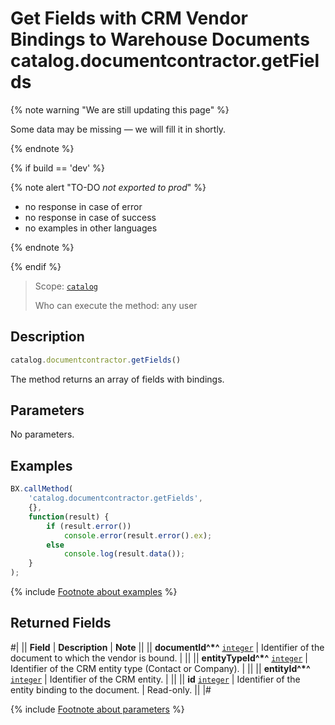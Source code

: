 # Get Fields with CRM Vendor Bindings to Warehouse Documents catalog.documentcontractor.getFields

{% note warning "We are still updating this page" %}

Some data may be missing — we will fill it in shortly.

{% endnote %}

{% if build == 'dev' %}

{% note alert "TO-DO _not exported to prod_" %}

- no response in case of error
- no response in case of success
- no examples in other languages
  
{% endnote %}

{% endif %}

> Scope: [`catalog`](../../scopes/permissions.md)
>
> Who can execute the method: any user

## Description

```js
catalog.documentcontractor.getFields()
```

The method returns an array of fields with bindings.

## Parameters

No parameters.

## Examples

```js
BX.callMethod(
    'catalog.documentcontractor.getFields',
    {},
    function(result) {
        if (result.error())
            console.error(result.error().ex);
        else
            console.log(result.data());
    }
);
```

{% include [Footnote about examples](../../../_includes/examples.md) %}

## Returned Fields

#|
|| **Field** | **Description** | **Note** ||
|| **documentId^*^**
[`integer`](../../data-types.md) | Identifier of the document to which the vendor is bound. |  ||
|| **entityTypeId^*^**
[`integer`](../../data-types.md) | Identifier of the CRM entity type (Contact or Company). |  ||
|| **entityId^*^**
[`integer`](../../data-types.md) | Identifier of the CRM entity. |  ||
|| **id**
[`integer`](../../data-types.md) | Identifier of the entity binding to the document. | Read-only. ||
|#

{% include [Footnote about parameters](../../../_includes/required.md) %}